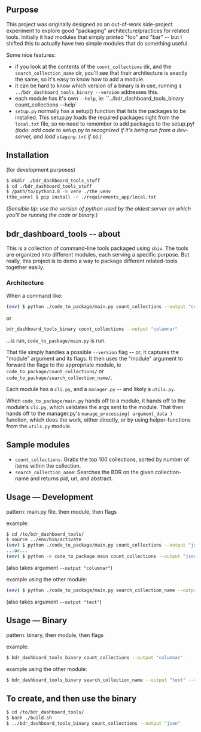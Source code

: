 ## Purpose

This project was originally designed as an out-of-work side-project experiment to explore good "packaging" architecture/practices for related tools. Initially it had modules that simply printed "foo" and "bar" -- but I shifted this to actually have two simple modules that do something useful.

Some nice features:
- if you look at the contents of the `count_collections` dir, and the `search_collection_name` dir, you'll see that their architecture is exactly the same, so it's easy to know how to add a module.
- it can be hard to know which version of a binary is in use, running `$ ../bdr_dashboard_tools_binary --version` addresses this.
- each module has it's own `--help`, ie: ``../bdr_dashboard_tools_binary count_collections --help`
- `setup.py` normally has a setup() function that lists the packages to be installed. This setup.py loads the required packages right from the `local.txt` file, so no need to remember to add packages to the setup.py! _(todo: add code to setup.py to recognized if it's being run from a dev-server, and load `staging.txt` if so.)_


## Installation

(for development purposes)

```bash
$ mkdir ./bdr_dashboard_tools_stuff
$ cd ./bdr_dashboard_tools_stuff
$ /path/to/python3.8 -m venv ./the_venv
(the_venv) $ pip install -r ./requirements_app/local.txt
```

_(Sensible tip: use the version of python used by the oldest server on which you'll be running the code or binary.)_


## bdr_dashboard_tools -- about

This is a collection of command-line tools packaged using `shiv`. The tools are organized into different modules, each serving a specific purpose. But really, this project is to demo a way to package different related-tools together easily.

### Architecture

When a command like:
```bash
(env) $ python ./code_to_package/main.py count_collections --output "columnar"
``` 

or

```bash
bdr_dashboard_tools_binary count_collections --output "columnar"
```

...is run, `code_to_package/main.py` is run. 

That file simply handles a possible `--version` flag -- or, it captures the "module" argument and its flags. It then uses the "module" argument to forward the flags to the appropriate module, ie `code_to_package/count_collections/` or `code_to_package/search_collection_name/`.

Each module has a `cli.py`, and a `manager.py` -- and likely a `utils.py`. 

When `code_to_package/main.py` hands off to a module, it hands off to the module's `cli.py`, which validates the args sent to the module. That then hands off to the manager.py's `manage_processing( argument_data )` function, which does the work, either directly, or by using helper-functions from the `utils.py` module.



## Sample modules

- `count_collections`: Grabs the top 100 collections, sorted by number of items within the collection.
- `search_collection_name`: Searches the BDR on the given collection-name and returns pid, url, and abstract.


## Usage — Development

pattern: main.py file, then module, then flags

example:

```bash
$ cd /to/bdr_dashboard_tools/
$ source ../env/bin/activate
(env) $ python ./code_to_package/main.py count_collections --output "json" 
...or...
(env) $ python -m code_to_package.main count_collections --output "json" 
```
(also takes argument `--output "columnar"`)

example using the other module:

```bash
(env) $ python ./code_to_package/main.py search_collection_name --output "json" --collection_name "Digitizing Timbuktu"
```
(also takes argument `--output "text"`)


## Usage — Binary

pattern: binary, then module, then flags

example:

```bash
$ bdr_dashboard_tools_binary count_collections --output "columnar"
```

example using the other module:

```bash
$ bdr_dashboard_tools_binary search_collection_name --output "text" --collection_name "Digitizing Timbuktu"
```


## To create, and then use the binary

```bash
$ cd /to/bdr_dashboard_tools/
$ bash ./build.sh
$ ../bdr_dashboard_tools_binary count_collections --output "json"
```
